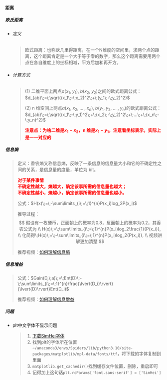 #### 距离

##### 欧氏距离

+ ###### 定义

  > 欧式距离：也称欧几里得距离，在一个N维度的空间里，求两个点的距离，这个距离肯定是一个大于等于零的数字，那么这个距离需要用两个点在各自维度上的坐标相减，平方后加和再开方。

+ ###### 计算方式

  > (1) 二维平面上两点$a(x_1,\;y_1),\;b(x_2,\;y_2)$之间的欧式距离公式：$d_{ab}\;=\;\sqrt{(x_1\;-\;x_2)^2\;+\;(y_1\;-\;y_2)^2}$
  >
  > (2) n 维空间上两点$a(x_1,\;x_2,\;...\;,\;x_n),\;b(y_1,\;y_2,\;...\;,\;y_n)$的欧式距离公式：$d_{ab}\;=\;\sqrt{(x_1\;-\;y_1)^2\;+\;(x_2\;-\;y_2)^2\;+\;...\;+\;(x_n\;-\;y_n)^2}$
  >
  > <font color="red">**注意点：为啥二维是$x_1\;-\;x_2$，n 维是$x_1\;-\;y_1$，注意看坐标表示，实际上是一一对应的**</font>

##### 信息熵

> 定义：香农熵又称信息熵，反映了一条信息的信息量大小和它的不确定性之间的关系，是信息量的度量，单位为 bit。
>
> <font color="red">**对于某件事情<br>不确定性越大，熵越大，确定该事所需的信息量也越大；<br>不确定性越小，熵越小，确定该事所需的信息量也越小。**</font>
>
> 公式：$H(x)\;=\;-\sum\limits_{i\;=\;1}^{n}P(x_i)log_2P(x_i)$
>
> 推导过程：
> $$
> 假设有一枚硬币，正面朝上的概率为0.8，反面朝上的概率为0.2，其香农公式为 \\
> H(x)\;=\;\sum\limits_{i\;=\;1}^{n}P(x_i)log_2\frac{1}{P(x_i)}, \\
> 化简得\;H(x)\;=\;-\sum\limits_{i\;=\;1}^{n}P(x_i)log_2{P(x_i)}, \\
> 视频讲解更加清楚
> $$
> 
>
> 推荐视频：[如何理解信息熵](https://www.bilibili.com/video/BV1oX4y1w7aG?spm_id_from=333.999.0.0)

##### 信息增益

> 公式：$Gain(D,\;a)\;=\;Ent(D)\;-\;\sum\limits_{i\;=\;1}^{n}\frac{\lvert{D_i}\rvert}{\lvert{D}\rvert}Ent(D_i)$
>
> 推荐视频：[如何理解信息增益](https://www.bilibili.com/video/BV1tv41157Nj?from=search&seid=169068806286767853&spm_id_from=333.337.0.0)

##### 问题

+ plt中文字体不显示问题

  >1. [下载SimHei字体](https://www.fontpalace.com/font-download/SimHei/)
  >2.  找到plt的字体所在位置`~/anaconda3/envs/Spiders/lib/python3.10/site-packages/matplotlib/mpl-data/fonts/ttf`，将下载的字体复制到里面
  >3.  `matplotlib.get_cachedir()`找到缓存文件位置，删除，重启即可
  >4. 记得加上这句话`plt.rcParams['font.sans-serif'] = ['SimHei']`